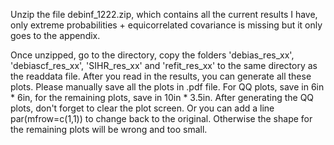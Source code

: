 Unzip the file debinf_1222.zip, which contains all the current results I have, 
only extreme probabilities + equicorrelated covariance is missing but it only goes to the appendix.

Once unzipped, go to the directory, copy the folders 'debias_res_xx', 'debiascf_res_xx', 'SIHR_res_xx' and 'refit_res_xx' to the same directory as the readdata file.
After you read in the results, you can generate all these plots.
Please manually save all the plots in .pdf file.
For QQ plots, save in 6in * 6in, for the remaining plots, save in 10in * 3.5in.
After generating the QQ plots, don't forget to clear the plot screen. Or you can add a line par(mfrow=c(1,1)) to change back to the original.
Otherwise the shape for the remaining plots will be wrong and too small.
